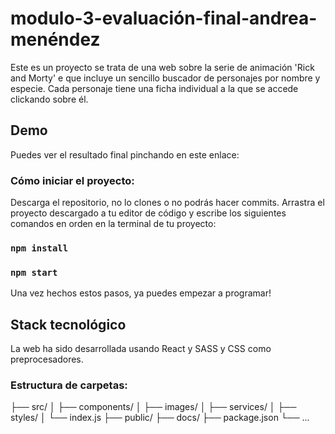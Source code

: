 # modulo-3-evaluación-final-andrea-menéndez

Este es un proyecto se trata de una web sobre la serie de animación 'Rick and Morty' e que incluye un sencillo buscador de personajes por nombre y especie. Cada personaje tiene una ficha individual a la que se accede clickando sobre él.

## Demo

Puedes ver el resultado final pinchando en este enlace:

### Cómo iniciar el proyecto:

Descarga el repositorio, no lo clones o no podrás hacer commits.
Arrastra el proyecto descargado a tu editor de código y escribe los siguientes comandos en orden en la terminal de tu proyecto:

### `npm install`

### `npm start`

Una vez hechos estos pasos, ya puedes empezar a programar!

## Stack tecnológico

La web ha sido desarrollada usando React y SASS y CSS como preprocesadores.

### Estructura de carpetas:

├── src/
│ ├── components/
│ ├── images/
│ ├── services/
│ ├── styles/
│ └── index.js
├── public/
├── docs/
├── package.json
└── ...
